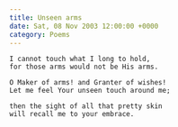 ```yaml
---
title: Unseen arms
date: Sat, 08 Nov 2003 12:00:00 +0000
category: Poems
---
```


    I cannot touch what I long to hold,  
    for those arms would not be His arms.

    O Maker of arms! and Granter of wishes!  
    Let me feel Your unseen touch around me;

    then the sight of all that pretty skin  
    will recall me to your embrace.


